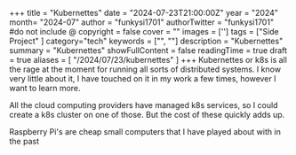 +++
title = "Kubernettes"
date = "2024-07-23T21:00:00Z"
year = "2024"
month= "2024-07"
author = "funkysi1701"
authorTwitter = "funkysi1701" #do not include @
copyright = false
cover = ""
images = ['']
tags = ["Side Project" ]
category="tech"
keywords = ["", ""]
description = "Kubernettes"
summary = "Kubernettes"
showFullContent = false
readingTime = true
draft = true
aliases = [
    "/2024/07/23/kubernettes"
]
+++
Kubernettes or k8s is all the rage at the moment for running all sorts of distributed systems. I know very little about it, I have touched on it in my work a few times, however I want to learn more.

All the cloud computing providers have managed k8s services, so I could create a k8s cluster on one of those. But the cost of these quickly adds up.

Raspberry Pi's are cheap small computers that I have played about with in the past